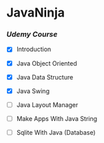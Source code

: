 # JavaNinja
### _Udemy Course_ 
- [x] Introduction
- [x] Java Object Oriented
- [x] Java Data Structure
- [x] Java Swing
- [ ] Java Layout Manager
- [ ] Make Apps With Java String
- [ ] Sqlite With Java (Database)

